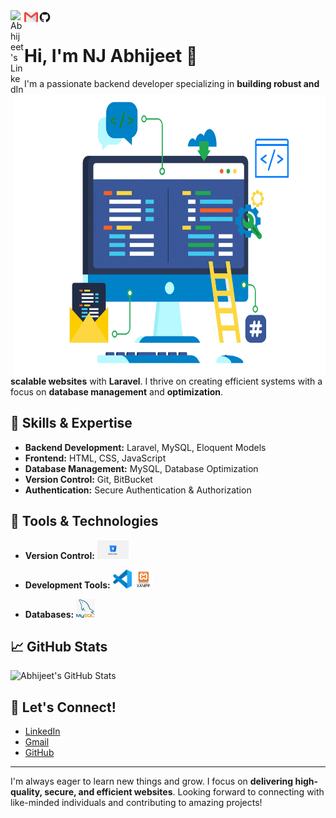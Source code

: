 <a href="https://www.linkedin.com/in/njabhijeet/">
  <img align="left" alt="Abhijeet's LinkedIn" width="22px" src="https://upload.wikimedia.org/wikipedia/commons/8/81/LinkedIn_icon.svg" />
</a>

<a href="mailto:abhijaya8@gmail.com">
  <img align="left" alt="Abhijeet's Gmail" width="22px" src="https://github.com/njanirudh/njanirudh/blob/master/assets/gmail.png?raw=true" />
</a>

<a href="https://github.com/NJAbhijeet">
  <img align="left" alt="Abhijeet's GitHub" width="22px" src="https://github.com/njanirudh/njanirudh/blob/master/assets/github.png?raw=true" />
</a>

<img align="right" alt="GIF" src="https://github.com/NJAbhijeet/NJAbhijeet/blob/master/assets/Web_dev.gif?raw=true" width="500" height="450" />

<br />

# Hi, I'm NJ Abhijeet 👋

I'm a passionate backend developer specializing in **building robust and scalable websites** with **Laravel**. I thrive on creating efficient systems with a focus on **database management** and **optimization**.

## 🚀 Skills & Expertise
- **Backend Development:** Laravel, MySQL, Eloquent Models
- **Frontend:** HTML, CSS, JavaScript
- **Database Management:** MySQL, Database Optimization
- **Version Control:** Git, BitBucket
- **Authentication:** Secure Authentication & Authorization

## 🔧 Tools & Technologies

- **Version Control:**
  <code><img height="30" src="https://github.com/NJAbhijeet/NJAbhijeet/blob/master/assets/bitbucket.png?raw=true" title="BitBucket"></code>
  
- **Development Tools:**
  <code><img height="30" src="https://github.com/NJAbhijeet/NJAbhijeet/blob/master/assets/visual.png?raw=true" title="Visual Studio Code"></code>
  <code><img height="30" src="https://github.com/NJAbhijeet/NJAbhijeet/blob/master/assets/xampp.png?raw=true" title="XAMPP"></code>
  
- **Databases:**
  <code><img height="30" src="https://github.com/NJAbhijeet/NJAbhijeet/blob/master/assets/mysql.png?raw=true" title="MySQL"></code>

## 📈 GitHub Stats
![Abhijeet's GitHub Stats](https://github-readme-stats.vercel.app/api?username=NJAbhijeet&show_icons=true&hide_title=true&hide=prs)

## 💬 Let's Connect!
- [LinkedIn](https://www.linkedin.com/in/njabhijeet/)
- [Gmail](mailto:abhijaya8@gmail.com)
- [GitHub](https://github.com/NJAbhijeet)

---

I'm always eager to learn new things and grow. I focus on **delivering high-quality, secure, and efficient websites**. Looking forward to connecting with like-minded individuals and contributing to amazing projects!
